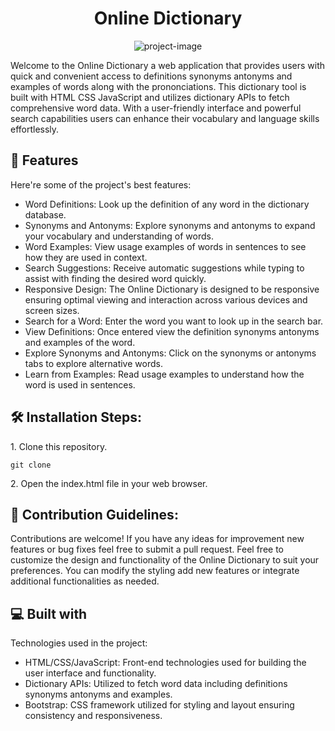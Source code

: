 <h1 align="center" id="title">Online Dictionary</h1>

<p align="center"><img src="https://socialify.git.ci/dev-rfgul/dictionary/image?language=1&amp;name=1&amp;owner=1&amp;stargazers=1&amp;theme=Auto" alt="project-image"></p>

<p id="description">Welcome to the Online Dictionary a web application that provides users with quick and convenient access to definitions synonyms antonyms and examples of words along with the prononciations. This dictionary tool is built with HTML CSS JavaScript and utilizes dictionary APIs to fetch comprehensive word data. With a user-friendly interface and powerful search capabilities users can enhance their vocabulary and language skills effortlessly.</p>

  
  
<h2>🧐 Features</h2>

Here're some of the project's best features:

*   Word Definitions: Look up the definition of any word in the dictionary database.
*   Synonyms and Antonyms: Explore synonyms and antonyms to expand your vocabulary and understanding of words.
*   Word Examples: View usage examples of words in sentences to see how they are used in context.
*   Search Suggestions: Receive automatic suggestions while typing to assist with finding the desired word quickly.
*   Responsive Design: The Online Dictionary is designed to be responsive ensuring optimal viewing and interaction across various devices and screen sizes.
*   Search for a Word: Enter the word you want to look up in the search bar.
*   View Definitions: Once entered view the definition synonyms antonyms and examples of the word.
*   Explore Synonyms and Antonyms: Click on the synonyms or antonyms tabs to explore alternative words.
*   Learn from Examples: Read usage examples to understand how the word is used in sentences.

<h2>🛠️ Installation Steps:</h2>

<p>1. Clone this repository.</p>

```
git clone 
```

<p>2. Open the index.html file in your web browser.</p>

<h2>🍰 Contribution Guidelines:</h2>

Contributions are welcome! If you have any ideas for improvement new features or bug fixes feel free to submit a pull request. Feel free to customize the design and functionality of the Online Dictionary to suit your preferences. You can modify the styling add new features or integrate additional functionalities as needed.

  
  
<h2>💻 Built with</h2>

Technologies used in the project:

*   HTML/CSS/JavaScript: Front-end technologies used for building the user interface and functionality.
*   Dictionary APIs: Utilized to fetch word data including definitions synonyms antonyms and examples.
*   Bootstrap: CSS framework utilized for styling and layout ensuring consistency and responsiveness.